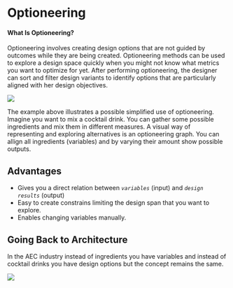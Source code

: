 # Optioneering

#### What Is Optioneering?

Optioneering involves creating design options that are not guided by outcomes while they are being created. Optioneering methods can be used to explore a design space quickly when you might not know what metrics you want to optimize for yet. After performing optioneering, the designer can sort and filter design variants to identify options that are particularly aligned with her design objectives.

![](../.gitbook/assets/optioneering1.png)

The example above illustrates a possible simplified use of optioneering. Imagine you want to mix a cocktail drink. You can gather some possible ingredients and mix them in different measures. A visual way of representing and exploring alternatives is an optioneering graph. You can allign all ingredients \(variables\) and by varying their amount show possible outputs.

## Advantages

* Gives you a direct relation between _`variables`_ \(input\) and _`design results`_ \(output\)
* Easy to create constrains limiting the design span that you want to explore. 
* Enables changing variables manually. 

## Going Back to Architecture

In the AEC industry instead of ingredients you have variables and instead of cocktail drinks you have design options but the concept remains the same.

![](../.gitbook/assets/optioneering2.png)

